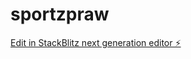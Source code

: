 # sportzpraw

[Edit in StackBlitz next generation editor ⚡️](https://stackblitz.com/~/github.com/khr8/sportzpraw)